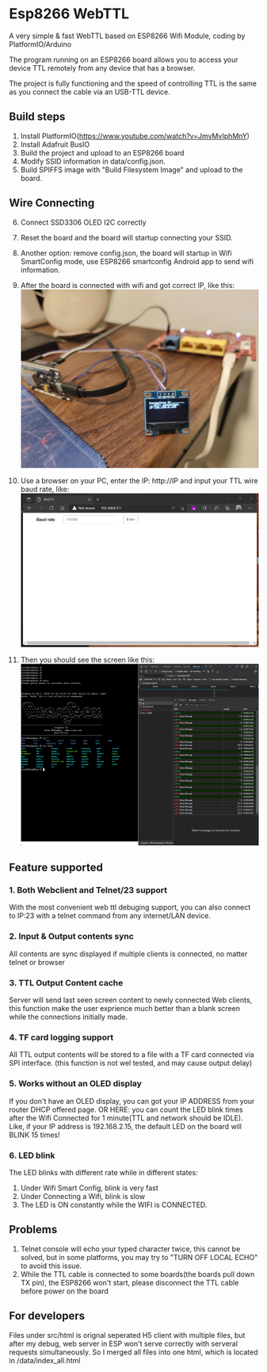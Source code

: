 # Esp8266 WebTTL
A very simple &amp; fast WebTTL based on ESP8266 Wifi Module, coding by PlatformIO/Arduino

The program running on an ESP8266 board allows you to access your device TTL remotely from any device that has a browser.

The project is fully functioning and the speed of controlling TTL is the same as you connect the cable via an USB-TTL device.

## Build steps
1. Install PlatformIO(https://www.youtube.com/watch?v=JmvMvIphMnY)
2. Install Adafruit BusIO
3. Build the project and upload to an ESP8266 board
4. Modify SSID information in data/config.json.
5. Build SPIFFS image with "Build Filesystem Image" and upload to the board.

## Wire Connecting 
6. Connect SSD3306 OLED I2C correctly
7. Reset the board and the board will startup connecting your SSID.
8. Another option: remove config.json, the board will startup in Wifi SmartConfig mode, use ESP8266 smartconfig Android app to send wifi information.
9. After the board is connected with wifi and got correct IP, like this:
![IP](/pic/desktop.jpg)

10. Use a browser on your PC, enter the IP: http://IP and input your TTL wire baud rate, like:
![Browser](/pic/browser.png)

11. Then you should see the screen like this:
![RunningPic](/pic/running.png)

## Feature supported

### 1. Both Webclient and Telnet/23 support
With the most convenient web ttl debuging support, you can also connect to IP:23 with a telnet command from any internet/LAN device.

### 2. Input & Output contents sync
All contents are sync displayed if multiple clients is connected, no matter telnet or browser

### 3. TTL Output Content cache
Server will send last seen screen content to newly connected Web clients, this function make the user exprience much better than a blank screen while the connections initially made.

### 4. TF card logging support
All TTL output contents will be stored to a file with a TF card connected via SPI interface.
(this function is not wel tested, and may cause output delay)

### 5. Works without an OLED display
If you don't have an OLED display, you can got your IP ADDRESS from your router DHCP offered page. OR HERE: you can count the LED blink times after the Wifi Connected for 1 minute(TTL and network should be IDLE). Like, if your IP address is 192.168.2.15, the default LED on the board will BLINK 15 times!

### 6. LED blink
The LED blinks with different rate while in different states:
1. Under Wifi Smart Config, blink is very fast
2. Under Connecting a Wifi, blink is slow
3. The LED is ON constantly while the WIFI is CONNECTED.

## Problems
1. Telnet console will echo your typed character twice, this cannot be solved, but in some platforms, you may try to "TURN OFF LOCAL ECHO" to avoid this issue.
2. While the TTL cable is connected to some boards(the boards pull down TX pin), the ESP8266 won't start, please disconnect the TTL cable before power on the board

## For developers
 Files under src/html is orignal seperated H5 client with multiple files, but after my debug, web server in ESP won't serve correctly with serveral requests simultaneously. So I merged all files into one html, which is located in /data/index_all.html
